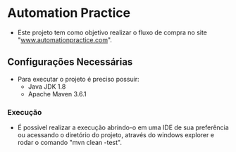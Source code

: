 # Automation Practice
 - Este projeto tem como objetivo realizar o fluxo de compra no site "www.automationpractice.com".


## Configurações Necessárias
 - Para executar o projeto é preciso possuir:
    - Java JDK 1.8
    - Apache Maven 3.6.1
    
### Execução
 - É possivel realizar a execução abrindo-o em uma IDE de sua preferência ou acessando o diretório do projeto, através do windows explorer e rodar o comando "mvn clean -test". 
